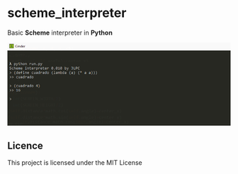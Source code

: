 # scheme_interpreter

Basic **Scheme** interpreter in **Python**

![Screen](https://raw.githubusercontent.com/jluispcardenas/scheme_interpreter/master/ss.png)


## Licence

This project is licensed under the MIT License

